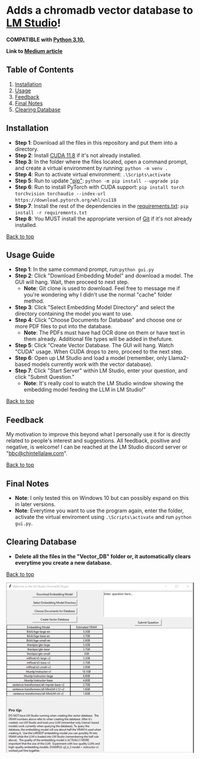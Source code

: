 <a name="top"></a>



# Adds a chromadb vector database to [LM Studio](https://lmstudio.ai/)!

**COMPATIBLE with [Python 3.10.](https://www.python.org/downloads/release/python-31011/)**

**Link to [Medium article](https://medium.com/@vici0549/chromadb-plugin-for-lm-studio-5b3e2097154f)**

## Table of Contents
1. [Installation](#installation)
2. [Usage](#usage-guide)
3. [Feedback](#feedback)
4. [Final Notes](#final-notes)
5. [Clearing Database](#clearing-database)

## Installation
* **Step 1**: Download all the files in this repository and put them into a directory.
* **Step 2**: Install [CUDA 11.8](https://developer.nvidia.com/cuda-toolkit-archive) if it's not already installed.
* **Step 3**: In the folder where the files located, open a command prompt, and create a virtual environment by running: ```python -m venv .```
* **Step 4**: Run to activate virtual environment: ```.\Scripts\activate```
* **Step 5**: Run to update ["pip"](https://pip.pypa.io/en/stable/index.html): ```python -m pip install --upgrade pip```
* **Step 6**: Run to install PyTorch with CUDA support: ```pip install torch torchvision torchaudio --index-url https://download.pytorch.org/whl/cu118```
* **Step 7**: Install the rest of the dependencies in the [requirements.txt](https://github.com/MicrosoftDocs/visualstudio-docs/blob/main/docs/python/managing-required-packages-with-requirements-txt.md): ```pip install -r requirements.txt```
* **Step 8**: You MUST install the appropriate version of [Git](https://git-scm.com/downloads) if it's not already installed.

[Back to top](#top)

## Usage Guide
* **Step 1**: In the same command prompt, run:```python gui.py```
* **Step 2**: Click "Download Embedding Model" and download a model.  The GUI will hang.  Wait, then proceed to next step.
  * **Note**: Git clone is used to download.  Feel free to message me if you're wondering why I didn't use the normal "cache" folder method.
* **Step 3**: Click "Select Embedding Model Directory" and select the directory containing the model you want to use.
* **Step 4**: Click "Choose Documents for Database" and choose one or more PDF files to put into the database.
  * **Note**: The PDFs must have had OCR done on them or have text in them already. Additional file types will be added in thefuture.
* **Step 5**: Click "Create Vector Database.  The GUI will hang.  Watch "CUDA" usage.  When CUDA drops to zero, proceed to the next step.
* **Step 6**: Open up LM Studio and load a model (remember, only Llama2-based models currently work with the vector database).
* **Step 7**: Click "Start Server" within LM Studio, enter your question, and click "Submit Question."
  * **Note**: It's really cool to watch the LM Studio window showing the embedding model feeding the LLM in LM Studio!"

[Back to top](#top)

## Feedback
My motivation to improve this beyond what I personally use it for is directly related to people's interest and suggestions. All feedback, positive and negative, is welcome! I can be reached at the LM Studio discord server or "bbc@chintellalaw.com".

[Back to top](#top)

## Final Notes
* **Note**: I only tested this on Windows 10 but can possibly expand on this in later versions.
* **Note**: Everytime you want to use the program again, enter the folder, activate the virtual enviroment using `.\Scripts\activate` and run `python gui.py`.

## Clearing Database
* **Delete all the files in the "Vector_DB" folder or, it automatically clears everytime you create a new database.**

[Back to top](#top)

![Example Image](https://github.com/BBC-Esq/ChromaDB-Plugin-for-LM-Studio/raw/main/example.png)
